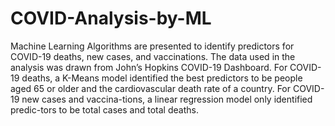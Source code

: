 # COVID-Analysis-by-ML
Machine Learning Algorithms are presented to identify predictors for COVID-19 deaths, new cases, and vaccinations. 
The data used in the analysis was drawn from John’s Hopkins COVID-19 Dashboard. 
For COVID-19 deaths, a K-Means model identified the best predictors to be people aged 65 or older and the cardiovascular death rate of a country. 
For COVID-19 new cases and vaccina-tions, a linear regression model only identified predic-tors to be total cases and total deaths.


